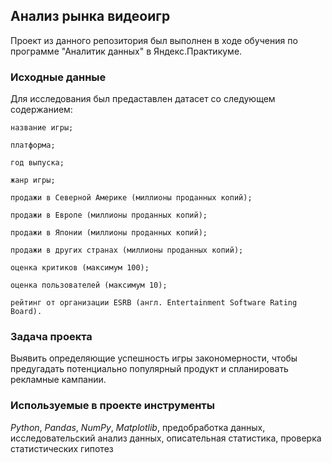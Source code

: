 ## Анализ рынка видеоигр 
Проект из данного репозитория был выполнен в ходе обучения по программе "Аналитик данных" в Яндекс.Практикуме.

### Исходные данные
Для исследования был предаставлен датасет со следующем содержанием:

    название игры;
    
    платформа;
    
    год выпуска;
    
    жанр игры;
    
    продажи в Северной Америке (миллионы проданных копий);
    
    продажи в Европе (миллионы проданных копий);
    
    продажи в Японии (миллионы проданных копий);
    
    продажи в других странах (миллионы проданных копий);
    
    оценка критиков (максимум 100);
    
    оценка пользователей (максимум 10);
    
    рейтинг от организации ESRB (англ. Entertainment Software Rating Board). 
    
### Задача проекта
Выявить определяющие успешность игры закономерности, чтобы предугадать потенциально популярный продукт и спланировать рекламные кампании.
### Используемые в проекте инструменты
*Python*, *Pandas*, *NumPy*, *Matplotlib*, предобработка данных, исследовательский анализ данных, описательная статистика, проверка статистических гипотез


